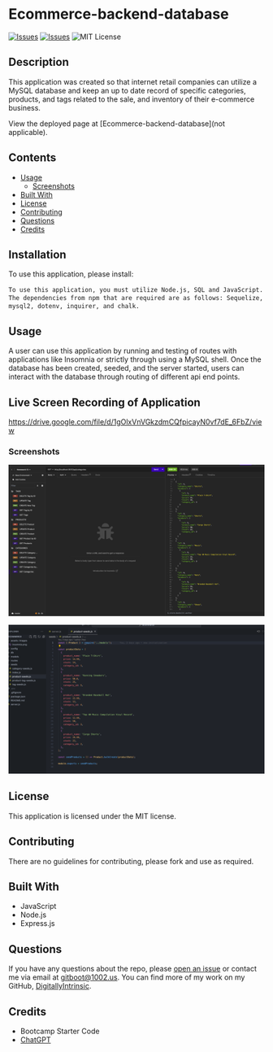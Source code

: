 # Ecommerce-backend-database
[![Issues](https://img.shields.io/github/issues/DigitallyIntrinsic/employeetracker)](https://github.com/DigitallyIntrinsic/employeetracker/issues) [![Issues](https://img.shields.io/github/contributors/DigitallyIntrinsic/employeetracker)](https://github.com/DigitallyIntrinsic/employeetracker/graphs/contributors) ![MIT License](https://img.shields.io/badge/license-MIT-blue)
## Description
This application was created so that internet retail companies can utilize a MySQL database and keep an up to date record of specific categories, products, and tags related to the sale, and inventory of their e-commerce business.
          
View the deployed page at [Ecommerce-backend-database](not applicable).
## Contents
* [Usage](#usage)
   * [Screenshots](#screenshots)
* [Built With](#built-with)
* [License](#license)
* [Contributing](#contributing)
* [Questions](#questions)
* [Credits](#credits)

## Installation
To use this application, please install: 
```
To use this application, you must utilize Node.js, SQL and JavaScript. The dependencies from npm that are required are as follows: Sequelize, mysql2, dotenv, inquirer, and chalk.
```

## Usage
A user can use this application by running and testing of routes with applications like Insomnia or strictly through using a MySQL shell. Once the database has been created, seeded, and the server started, users can interact with the database through routing of different api end points. 

## Live Screen Recording of Application
https://drive.google.com/file/d/1gOlxVnVGkzdmCQfpicayN0vf7dE_6FbZ/view
  
### Screenshots
![Insomina Screenshot](./assets/images/insomnia.png)

![Code Screenshot](./assets/images/code.png)

## License
This application is licensed under the MIT license.
  
## Contributing
There are no guidelines for contributing, please fork and use as required.


## Built With

* JavaScript
* Node.js
* Express.js
  
## Questions
If you have any questions about the repo, please [open an issue](https://github.com/DigitallyIntrinsic/ecommerce/issues) or contact me via email at gitboot@1002.us. You can find more of my work on my GitHub, [DigitallyIntrinsic](https://github.com/DigitallyIntrinsic/).
  
## Credits
* Bootcamp Starter Code
* [ChatGPT](https://chat.openai.com/)

  
